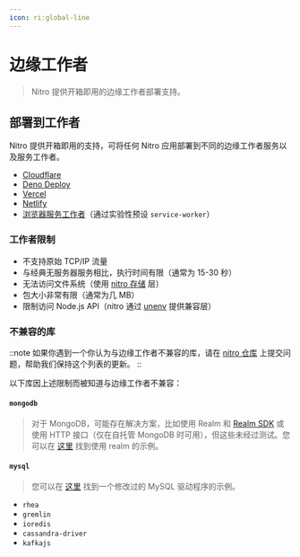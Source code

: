 ```yaml
---
icon: ri:global-line
---
```


# 边缘工作者

> Nitro 提供开箱即用的边缘工作者部署支持。

## 部署到工作者

Nitro 提供开箱即用的支持，可将任何 Nitro 应用部署到不同的边缘工作者服务以及服务工作者。

- [Cloudflare](/deploy/providers/cloudflare)
- [Deno Deploy](/deploy/providers/deno-deploy)
- [Vercel](/deploy/providers/vercel#vercel-edge-functions)
- [Netlify](/deploy/providers/netlify#netlify-edge-functions)
- [浏览器服务工作者](https://developer.mozilla.org/en-US/docs/Web/API/Service_Worker_API)（通过实验性预设 `service-worker`）

### 工作者限制

- 不支持原始 TCP/IP 流量
- 与经典无服务器服务相比，执行时间有限（通常为 15-30 秒）
- 无法访问文件系统（使用 [nitro 存储](/guide/storage) 层）
- 包大小非常有限（通常为几 MB）
- 限制访问 Node.js API（nitro 通过 [unenv](https://github.com/unjs/unenv) 提供兼容层）

### 不兼容的库

::note
如果你遇到一个你认为与边缘工作者不兼容的库，请在 [nitro 仓库](https://github.com/nitrojs/nitro/issues/new/choose) 上提交问题，帮助我们保持这个列表的更新。
::

以下库因上述限制而被知道与边缘工作者不兼容：

#### `mongodb`

> 对于 MongoDB，可能存在解决方案，比如使用 Realm 和 [Realm SDK](https://www.mongodb.com/docs/realm/sdk/node/) 或使用 HTTP 接口（仅在自托管 MongoDB 时可用），但这些未经过测试。您可以在 [这里](https://github.com/albionstatus/albionstatus-backend/) 找到使用 realm 的示例。

#### `mysql`

> 您可以在 [这里](https://github.com/cloudflare/worker-template-mysql) 找到一个修改过的 MySQL 驱动程序的示例。

- `rhea`
- `gremlin`
- `ioredis`
- `cassandra-driver`
- `kafkajs`
